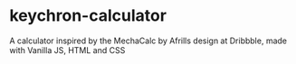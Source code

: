 # keychron-calculator
A calculator inspired by the MechaCalc by Afrills design at Dribbble, made with Vanilla JS, HTML and CSS
